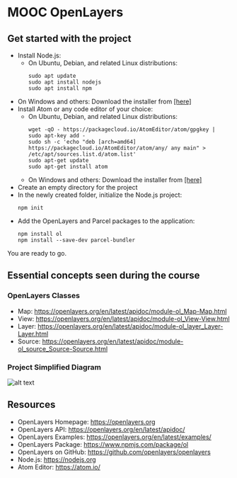 # MOOC OpenLayers

## Get started with the project

* Install Node.js:
  * On Ubuntu, Debian, and related Linux distributions:
      ```
      sudo apt update
      sudo apt install nodejs
      sudo apt install npm
      ```
 * On Windows and others:
      Download the installer from [[here]](https://nodejs.org/en/download/)
* Install Atom or any code editor of your choice:
   * On Ubuntu, Debian, and related Linux distributions:
      ```
      wget -qO - https://packagecloud.io/AtomEditor/atom/gpgkey | sudo apt-key add -
      sudo sh -c 'echo "deb [arch=amd64] https://packagecloud.io/AtomEditor/atom/any/ any main" > /etc/apt/sources.list.d/atom.list'
      sudo apt-get update
      sudo apt-get install atom
      ```
   * On Windows and others:
      Download the installer from [[here]](https://atom.io/)
* Create an empty directory for the project
* In the newly created folder, initialize the Node.js project:
   ```
   npm init
   ```
* Add the OpenLayers and Parcel packages to the application:
   ```
   npm install ol
   npm install --save-dev parcel-bundler
   ```
You are ready to go.

## Essential concepts seen during the course

### OpenLayers Classes
* Map: https://openlayers.org/en/latest/apidoc/module-ol_Map-Map.html
* View: https://openlayers.org/en/latest/apidoc/module-ol_View-View.html
* Layer: https://openlayers.org/en/latest/apidoc/module-ol_layer_Layer-Layer.html
* Source: https://openlayers.org/en/latest/apidoc/module-ol_source_Source-Source.html

### Project Simplified Diagram
![alt text](https://github.com/faselm/mooc-openlayers-project/blob/main/diagrams/diagram-2.10.png "Diagram")

## Resources
* OpenLayers Homepage: https://openlayers.org
* OpenLayers API: https://openlayers.org/en/latest/apidoc/
* OpenLayers Examples: https://openlayers.org/en/latest/examples/
* OpenLayers Package: https://www.npmjs.com/package/ol
* OpenLayers on GitHub: https://github.com/openlayers/openlayers
* Node.js: https://nodejs.org
* Atom Editor: https://atom.io/
